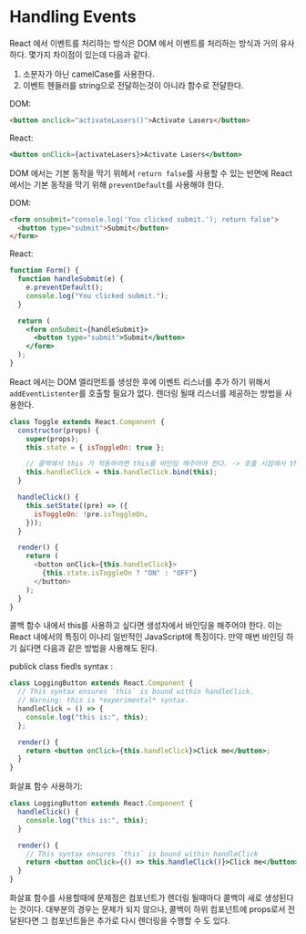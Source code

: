 # Handling Events

React 에서 이벤트를 처리하는 방식은 DOM 에서 이벤트를 처리하는 방식과 거의 유사하다. 몇가지 차이점이 있는데 다음과 같다.

1. 소분자가 아닌 camelCase를 사용한다.
2. 이벤트 헨들러를 string으로 전달하는것이 아니라 함수로 전달한다.

DOM:

```html
<button onclick="activateLasers()">Activate Lasers</button>
```

React:

```jsx
<button onClick={activateLasers}>Activate Lasers</button>
```

DOM 에서는 기본 동작을 막기 위헤서 `return false`를 사용할 수 있는 반면에 React 에서는 기본 동작을 막기 위해 `preventDefault`를 사용해야 한다.

DOM:

```html
<form onsubmit="console.log('You clicked submit.'); return false">
  <button type="submit">Submit</button>
</form>
```

React:

```jsx
function Form() {
  function handleSubmit(e) {
    e.preventDefault();
    console.log("You clicked submit.");
  }

  return (
    <form onSubmit={handleSubmit}>
      <button type="submit">Submit</button>
    </form>
  );
}
```

React 에서는 DOM 엘리먼트를 생성한 후에 이벤트 리스너를 추가 하기 위해서 `addEventListenter`를 호출할 필요가 없다. 렌더링 될때 리스너를 제공하는 방법을 사용한다.

```js
class Toggle extends React.Component {
  constructor(props) {
    super(props);
    this.state = { isToggleOn: true };

    // 콜백에서 this 가 작동하려면 this를 바인딩 해주어야 한다. -> 호출 시점에서 this는 undefined이기 때문이다.
    this.handleClick = this.handleClick.bind(this);
  }

  handleClick() {
    this.setState((pre) => ({
      isToggleOn: !pre.isToggleOn,
    }));
  }

  render() {
    return (
      <button onClick={this.handleClick}>
        {this.state.isToggleOn ? "ON" : "OFF"}
      </button>
    );
  }
}
```

콜백 함수 내에서 this를 사용하고 싶다면 생성자에서 바인딩을 해주어야 한다. 이는 React 내에서의 특징이 이나리 일반적인 JavaScript에 특징이다. 만약 매번 바인딩 하기 싫다면 다음과 같은 방법을 사용해도 된다.

publick class fiedls syntax :

```jsx
class LoggingButton extends React.Component {
  // This syntax ensures `this` is bound within handleClick.
  // Warning: this is *experimental* syntax.
  handleClick = () => {
    console.log("this is:", this);
  };

  render() {
    return <button onClick={this.handleClick}>Click me</button>;
  }
}
```

화살표 함수 사용하기:

```jsx
class LoggingButton extends React.Component {
  handleClick() {
    console.log("this is:", this);
  }

  render() {
    // This syntax ensures `this` is bound within handleClick
    return <button onClick={() => this.handleClick()}>Click me</button>;
  }
}
```

화살표 함수를 사용할때에 문제점은 컴포넌트가 렌더링 될때마다 콜백이 새로 생성된다는 것이다. 대부분의 경우는 문제가 되지 않으나, 콜백이 하위 컴포넌트에 props로서 전달된다면 그 컴포넌트들은 추가로 다시 렌더링을 수행할 수 도 있다.
